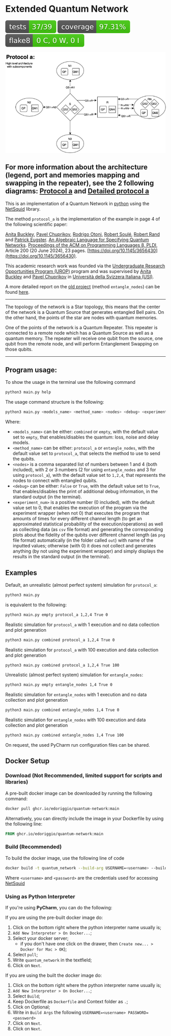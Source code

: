 # Extended Quantum Network
[![Tests Status](./badges/tests-badge.svg?dummy=8484744)](./reports/junit/junit.xml)
[![Coverage Status](./badges/coverage-badge.svg?dummy=8484744)](./reports/coverage/coverage.xml)
[![Flake8 Status](./badges/flake8-badge.svg?dummy=8484744)](./reports/flake8/flake8stats.txt)

![Protocol a high-level architecture](./docs/protocol-a-high-level-architecture-only.drawio.png "Protocol a high-level architecture")

For more information about the architecture (legend, port and memories mapping and swapping in the repeater), see the 2 following diagrams: 
[Protocol a](./docs/protocol-a.drawio.png) 
and
[Detailed protocol a](./docs/detailed-protocol-a.drawio.png)
----------------------------------------------------------------
This is an implementation of a Quantum Network in [python](https://www.python.org) using the [NetSquid](https://netsquid.org) library. 

The method `protocol_a` is the implementation of the example in page 4 of the following scientific paper:

[Anita Buckley](https://orcid.org/0000-0002-4493-2999), 
[Pavel Chuprikov](https://orcid.org/0000-0002-6673-1143), 
[Rodrigo Otoni](https://orcid.org/0000-0003-1097-2367), 
[Robert Soulé](https://orcid.org/0000-0002-2825-6660), 
[Robert Rand](https://orcid.org/0000-0001-6842-5505) and 
[Patrick Eugster](https://orcid.org/0000-0003-3864-9078).
[An Algebraic Language for Specifying Quantum Networks](https://dl.acm.org/doi/10.1145/3656430). 
[Proceedings of the ACM on Programming Languages 8, PLDI](https://dl.acm.org/toc/pacmpl/2024/8/PLDI), 
Article 200 (20 June 2024), 23 pages. 
[https://doi.org/10.1145/3656430](https://doi.org/10.1145/3656430).

This academic research work was founded via the 
[Undergraduate Research Opportunities Program (UROP)](https://www.inf.usi.ch/en/informatics-research/internships/students) 
program and was supervised by 
[Anita Buckley](https://orcid.org/0000-0002-4493-2999) and
[Pavel Chuprikov](https://orcid.org/0000-0002-6673-1143) 
in [Università della Svizzera Italiana (USI)](https://www.usi.ch/).

A more detailed report on the [old project](https://github.com/edoriggio/quantum-network) (method `entangle_nodes`) can be found [here](./docs/old/report.pdf).

----------------------------------------------------------------

The topology of the network is a Star topology, this means that the center of the network is a Quantum Source that generates entangled Bell pairs. 
On the other hand, the points of the star are nodes with quantum memories.

One of the points of the network is a Quantum Repeater. 
This repeater is connected to a remote node which has a Quantum Source as well as a quantum memory. 
The repeater will receive one qubit from the source, one qubit from the remote node, and will perform Entanglement Swapping on those qubits.

----------------------------------------------------------------
## Program usage:
To show the usage in the terminal use the following command
```bash
python3 main.py help
```
The usage command structure is the following:
```bash
python3 main.py <models_name> <method_name> <nodes> <debug> <experiment_num>
```
Where:
* `<models_name>` can be either: `combined` or `empty`, 
with the default value set to `empty`,
that enables/disables the quantum: loss, noise and delay models.
* `<method_name>` can be either: `protocol_a` or `entangle_nodes`,
with the default value set to `protocol_a`,
that selects the method to use to send the qubits.
* `<nodes>` is a comma separated list of numbers between 1 and 4 (both included), with 2 or 3 numbers
(2 for using `entangle_nodes` and 3 for using `protocol_a`),
with the default value set to `1,2,4`,
that represents the nodes to connect with entangled qubits.
* `<debug>` can be either: `False` or `True`,
with the default value set to `True`,
that enables/disables the print of additional debug information, in the standard output (in the terminal).
* `<experiment_num>` is a positive number (0 included),
with the default value set to 0,
that enables the execution of the program via the experiment wrapper (when not 0) 
that executes the program that amounts of times for every different channel length 
(to get an approximated statistical probability of the execution/operations) as well as
collecting data (as `csv` file format) and 
generating the corresponding plots 
about the fidelity of the qubits over different channel length (as `png` file format) 
automatically (in the folder called `out`) with name of the inputted values;
otherwise (with 0) it does not collect and generates anything (by not using the experiment wrapper) and 
simply displays the results in the standard output (in the terminal).

## Examples
Default, an unrealistic (almost perfect system) simulation for `protocol_a`:
```bash
python3 main.py
```
is equivalent to the following:
```bash
python3 main.py empty protocol_a 1,2,4 True 0
```

Realistic simulation for `protocol_a` with 1 execution and no data collection and plot generation
```bash
python3 main.py combined protocol_a 1,2,4 True 0
```
Realistic simulation for `protocol_a` with 100 execution and data collection and plot generation
```bash
python3 main.py combined protocol_a 1,2,4 True 100
```

Unrealistic (almost perfect system) simulation for `entangle_nodes`:
```bash
python3 main.py empty entangle_nodes 1,4 True 0
```
Realistic simulation for `entangle_nodes` with 1 execution and no data collection and plot generation
```bash
python3 main.py combined entangle_nodes 1,4 True 0
```
Realistic simulation for `entangle_nodes` with 100 execution and data collection and plot generation
```bash
python3 main.py combined entangle_nodes 1,4 True 100
```

On request, the used PyCharm run configuration files can be shared.
## Docker Setup

### Download (Not Recommended, limited support for scripts and libraries)
A pre-built docker image can be downloaded by running the following command:

```bash
docker pull ghcr.io/edoriggio/quantum-network:main
```

Alternatively, you can directly include the image in your Dockerfile by using the following line:

```dockerfile
FROM ghcr.io/edoriggio/quantum-network:main
```

### Build (Recommended)
To build the docker image, use the following line of code

```bash
docker build -t quantum_network --build-arg USERNAME=<username> --build-arg PASSWORD=<password> .
```

Where `<username>` and `<password>` are the credentials used for accessing [NetSquid](https://docs.netsquid.org)

### Using as Python Interpreter
If you're using **PyCharm**, you can do the following:

If you are using the pre-built docker image do:
1. Click on the bottom right where the python interpreter name usually is;
2. `Add New Interpreter > On Docker...`;
3. Select your docker server;
   - if you don't have one click on the drawer, then `Create new... > Docker for Mac > OK`);
4. Select `pull`;
5. Write `quantum_network` in the textfield;
6. Click on `Next`.

If you are using the built the docker image do:
1. Click on the bottom right where the python interpreter name usually is;
2. `Add New Interpreter > On Docker...`;
4. Select `Build`;
5. Keep Dockerfile as `Dockerfile` and Context folder as `.`;
6. Click on Optional;
7. Write in `Build Args` the following `USERNAME=<username> PASSWORD=<password>`
8. Click on `Next`.
9. Click on `Next`.
